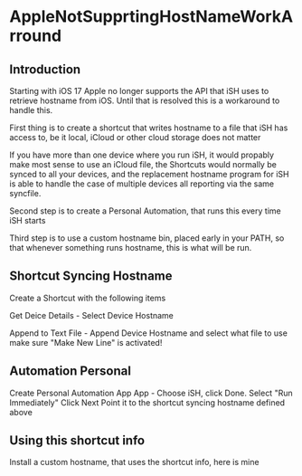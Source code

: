 # AppleNotSupprtingHostNameWorkArround

## Introduction

Starting with iOS 17 Apple no longer supports the API that iSH uses
to retrieve hostname from iOS. Until that is resolved this is a
workaround to handle this.

First thing is to create a shortcut that writes hostname to a file that
iSH has access to, be it local, iCloud or other cloud storage does not matter

If you have more than one device where you run iSH, it would propably
make most sense to use an iCloud file, the Shortcuts would normally be
synced to all your devices, and the replacement hostname program for iSH
is able to handle the case of multiple devices all reporting via the same
syncfile.

Second step is to create a Personal Automation, that runs this every time
iSH starts

Third step is to use a custom hostname bin, placed early in your PATH,
so that whenever something runs hostname, this is what will be run.

## Shortcut Syncing Hostname

Create a Shortcut with the following items

Get Deice Details - Select Device Hostname

Append to Text File - Append Device Hostname and select what file to use
make sure "Make New Line" is activated!

## Automation Personal

Create Personal Automation App
App - Choose iSH, click Done.
Select "Run Immediately"
Click Next
Point it to the shortcut syncing hostname defined above

## Using this shortcut info

Install a custom hostname, that uses the shortcut info, here is mine
